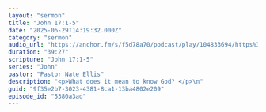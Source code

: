 ```yaml
---
layout: "sermon"
title: "John 17:1-5"
date: "2025-06-29T14:19:32.000Z"
category: "sermon"
audio_url: "https://anchor.fm/s/f5d78a70/podcast/play/104833694/https%3A%2F%2Fd3ctxlq1ktw2nl.cloudfront.net%2Fstaging%2F2025-5-30%2F403057000-44100-2-977e70d74d222.m4a"
duration: "39:27"
scripture: "John 17:1-5"
series: "John"
pastor: "Pastor Nate Ellis"
description: "<p>What does it mean to know God? </p>\n"
guid: "9f35e2b7-3023-4381-8ca1-13ba4802e209"
episode_id: "5380a3ad"
---
```


